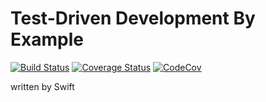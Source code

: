 # Test-Driven Development By Example

[![Build Status](https://travis-ci.org/ykws/test-driven-development-by-example-swift.svg?branch=master)](https://travis-ci.org/ykws/test-driven-development-by-example-swift)
[![Coverage Status](https://coveralls.io/repos/github/ykws/test-driven-development-by-example-swift/badge.svg?branch=master)](https://coveralls.io/github/ykws/test-driven-development-by-example-swift?branch=master)
[![CodeCov](https://codecov.io/gh/ykws/test-driven-development-by-example-swift/branch/master/graph/badge.svg)](https://codecov.io/gh/ykws/test-driven-development-by-example-swift)

written by Swift
